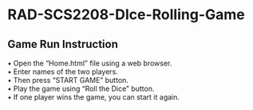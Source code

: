 # RAD-SCS2208-DIce-Rolling-Game

## Game Run Instruction <br>
•	Open the “Home.html” file using a web browser. <br>
•	Enter names of the two players.<br>
•	Then press “START GAME” button.<br>
•	Play the game using “Roll the Dice” button.<br>
•	If one player wins the game, you can start it again.<br>
